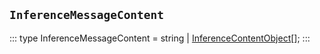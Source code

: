 ## `InferenceMessageContent`
:::
type InferenceMessageContent = string | [InferenceContentObject](./InferenceContentObject.md)[];
:::
